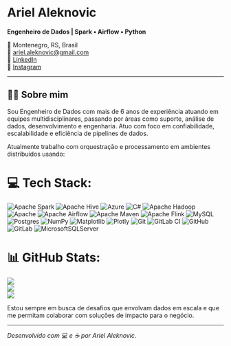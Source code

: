 # Ariel Aleknovic

**Engenheiro de Dados | Spark • Airflow • Python**

📍 Montenegro, RS, Brasil  
📧 [ariel.aleknovic@gmail.com](mailto:ariel.aleknovic@gmail.com)  
🔗 [LinkedIn](https://www.linkedin.com/in/arielaleknovic)  
📸 [Instagram](https://www.instagram.com/ariel.aleknovic?igsh=MXdtNzk2MGYwb2VkbA==) 


---

## 👨‍💻 Sobre mim

Sou Engenheiro de Dados com mais de 6 anos de experiência atuando em equipes multidisciplinares, passando por áreas como suporte, análise de dados, desenvolvimento e engenharia. Atuo com foco em confiabilidade, escalabilidade e eficiência de pipelines de dados.

Atualmente trabalho com orquestração e processamento em ambientes distribuídos usando:

# 💻 Tech Stack:
![Apache Spark](https://img.shields.io/badge/Apache%20Spark-FDEE21?style=for-the-badge&logo=apachespark&logoColor=black) ![Apache Hive](https://img.shields.io/badge/Apache%20Hive-FDEE21?style=for-the-badge&logo=apachehive&logoColor=black) ![Azure](https://img.shields.io/badge/azure-%230072C6.svg?style=for-the-badge&logo=microsoftazure&logoColor=white) ![C#](https://img.shields.io/badge/c%23-%23239120.svg?style=for-the-badge&logo=csharp&logoColor=white) ![Apache Hadoop](https://img.shields.io/badge/Apache%20Hadoop-66CCFF?style=for-the-badge&logo=apachehadoop&logoColor=black) ![Apache](https://img.shields.io/badge/apache-%23D42029.svg?style=for-the-badge&logo=apache&logoColor=white) ![Apache Airflow](https://img.shields.io/badge/Apache%20Airflow-017CEE?style=for-the-badge&logo=Apache%20Airflow&logoColor=white) ![Apache Maven](https://img.shields.io/badge/Apache%20Maven-C71A36?style=for-the-badge&logo=Apache%20Maven&logoColor=white) ![Apache Flink](https://img.shields.io/badge/Apache%20Flink-E6526F?style=for-the-badge&logo=Apache%20Flink&logoColor=white) ![MySQL](https://img.shields.io/badge/mysql-4479A1.svg?style=for-the-badge&logo=mysql&logoColor=white) ![Postgres](https://img.shields.io/badge/postgres-%23316192.svg?style=for-the-badge&logo=postgresql&logoColor=white) ![NumPy](https://img.shields.io/badge/numpy-%23013243.svg?style=for-the-badge&logo=numpy&logoColor=white) ![Matplotlib](https://img.shields.io/badge/Matplotlib-%23ffffff.svg?style=for-the-badge&logo=Matplotlib&logoColor=black) ![Plotly](https://img.shields.io/badge/Plotly-%233F4F75.svg?style=for-the-badge&logo=plotly&logoColor=white) ![Git](https://img.shields.io/badge/git-%23F05033.svg?style=for-the-badge&logo=git&logoColor=white) ![GitLab CI](https://img.shields.io/badge/gitlab%20CI-%23181717.svg?style=for-the-badge&logo=gitlab&logoColor=white) ![GitHub](https://img.shields.io/badge/github-%23121011.svg?style=for-the-badge&logo=github&logoColor=white) ![GitLab](https://img.shields.io/badge/gitlab-%23181717.svg?style=for-the-badge&logo=gitlab&logoColor=white) ![MicrosoftSQLServer](https://img.shields.io/badge/Microsoft%20SQL%20Server-CC2927?style=for-the-badge&logo=microsoft%20sql%20server&logoColor=white)
# 📊 GitHub Stats:
![](https://github-readme-stats.vercel.app/api?username=ArielAleknovic&theme=dark&hide_border=false&include_all_commits=false&count_private=false)<br/>
![](https://nirzak-streak-stats.vercel.app/?user=ArielAleknovic&theme=dark&hide_border=false)<br/>
![](https://github-readme-stats.vercel.app/api/top-langs/?username=ArielAleknovic&theme=dark&hide_border=false&include_all_commits=false&count_private=false&layout=compact)

Estou sempre em busca de desafios que envolvam dados em escala e que me permitam colaborar com soluções de impacto para o negócio.

---



_Desenvolvido com 💻 e ☕ por Ariel Aleknovic._

